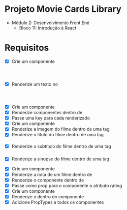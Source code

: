 # Projeto Movie Cards Library
  - Módulo 2: Desenvolvimento Front End
    - Bloco 11: Introdução à React

# Requisitos
- [x] Crie um componente <Header />
- [x] Renderize um texto no <Header />
- [x] Crie um componente <MovieList />
- [x] Renderize componentes <MovieCard /> dentro de <MovieList />
- [x] Passe uma key para cada <MovieCard /> renderizado
- [x] Crie um componente <MovieCard />
- [x] Renderize a imagem do filme dentro de uma tag <img>
- [x] Renderize o título do filme dentro de uma tag <h4>
- [x] Renderize o subtítulo do filme dentro de uma tag <h5>
- [x] Renderize a sinopse do filme dentro de uma tag <p>
- [x] Crie um componente <Rating />
- [x] Renderize a nota de um filme dentro de <Rating />
- [x] Renderize o componente <Rating /> dentro de <MovieCard />
- [x] Passe como prop para o componente <Rating /> o atributo rating
- [x] Crie um componente <App />
- [x] Renderize o <MovieList /> dentro do componente <App />
- [x] Adicione PropTypes a todos os componentes
